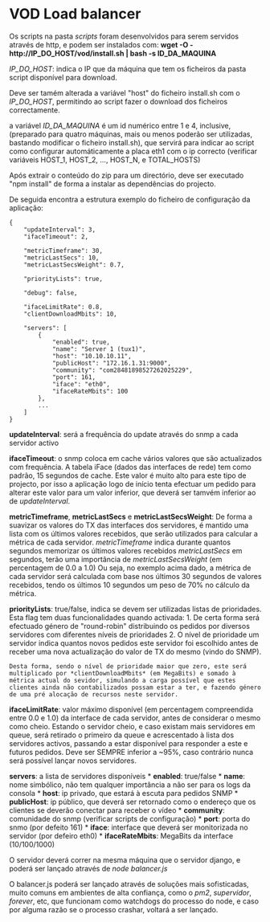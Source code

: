 

VOD Load balancer
=================


Os scripts na pasta *scripts* foram desenvolvidos para serem servidos através de http, e podem ser instalados com:
	**wget -O - http://IP_DO_HOST/vod/install.sh | bash -s ID_DA_MAQUINA**

*IP_DO_HOST*: indica o IP que da máquina que tem os ficheiros da pasta script disponível para download.

Deve ser tamém alterada a variável "host" do ficheiro install.sh com o *IP_DO_HOST*, permitindo ao script fazer o download dos ficheiros correctamente.

a variável *ID_DA_MAQUINA* é um id numérico entre 1 e 4, inclusive, (preparado para quatro máquinas, mais ou menos poderão ser utilizadas, bastando modificar o ficheiro install.sh), que servirá para indicar ao script como configurar automáticamente a placa eth1 com o ip correcto (verificar variáveis HOST_1, HOST_2, ..., HOST_N, e TOTAL_HOSTS)



Após extrair o conteúdo do zip para um directório, deve ser executado "npm install" de forma a instalar as dependências do projecto.


De seguida encontra a estrutura exemplo do ficheiro de configuração da aplicação:

	{
		"updateInterval": 3,
		"ifaceTimeout": 2,

		"metricTimeframe": 30,
		"metricLastSecs": 10,
		"metricLastSecsWeight": 0.7,

		"priorityLists": true,

		"debug": false,

		"ifaceLimitRate": 0.8,
		"clientDownloadMbits": 10,

		"servers": [
			{
				"enabled": true,
				"name": "Server 1 (tux1)",
				"host": "10.10.10.11",
				"publicHost": "172.16.1.31:9000",
				"community": "com28481898527262025229",
				"port": 161,
				"iface": "eth0",
				"ifaceRateMbits": 100
			},
			...
		]
	}



**updateInterval**: será a frequência do update através do snmp a cada servidor activo

**ifaceTimeout**: o snmp coloca em cache vários valores que são actualizados com frequência. A tabela iFace (dados das interfaces de rede) tem como padrão, 15 segundos de cache. Este valor é muito alto para este tipo de projecto, por isso a aplicação logo de início tenta efectuar um pedido para alterar este valor para um valor inferior, que deverá ser tamvém inferior ao de *updateInterval*.

**metricTimeframe**, **metricLastSecs** e **metricLastSecsWeight**:
De forma a suavizar os valores do TX das interfaces dos servidores, é mantido uma lista com os últimos valores recebidos, que serão utilizados para calcular a métrica de cada servidor.
	*metricTimeframe* indica durante quantos segundos memorizar os últimos valores recebidos
	*metricLastSecs* em segundos, terão uma importância de *metricLastSecsWeight* (em percentagem de 0.0 a 1.0)
	Ou seja, no exemplo acima dado, a métrica de cada servidor será calculada com base nos últimos 30 segundos de valores recebidos, tendo os últimos 10 segundos um peso de 70% no cálculo da métrica.

**priorityLists**: true/false, indica se devem ser utilizadas listas de prioridades.
	Esta flag tem duas funcionalidades quando activada:
	1. De certa forma será efectuado género de "round-robin" distribuindo os pedidos por diversos servidores com diferentes níveis de prioridades
	2. O nível de prioridade um servidor indica quantos novos pedidos este servidor foi escolhido antes de receber uma nova actualização do valor de TX do mesmo (vindo do SNMP).

	Desta forma, sendo o nível de prioridade maior que zero, este será multiplicado por *clientDownloadMbits* (em MegaBits) e somado à métrica actual do sevidor, simulando a carga possível que estes clientes ainda não contabilizados possam estar a ter, e fazendo género de uma pré alocação de recursos neste servidor.


**ifaceLimitRate**: valor máximo disponível (em percentagem compreendida entre 0.0 e 1.0) da interface de cada servidor, antes de considerar o mesmo como cheio. Estando o servidor cheio, e caso existam mais servidores em queue, será retirado o primeiro da queue e acrescentado à lista dos servidores activos, passando a estar disponível para responder a este e futuros pedidos. Deve ser SEMPRE	inferior a ~95%, caso contrário nunca será possível lançar novos servidores.

**servers**: a lista de servidores disponíveis
	* **enabled**: true/false
	* **name**: nome simbólico, não tem qualquer importância a não ser para os logs da consola
	* **host**: ip privado, que estará à escuta para pedidos SNMP
	* **publicHost**: ip público, que deverá ser retornado como o endereço que os clientes se deverão conectar para receber o vídeo
	* **community**: comunidade do snmp (verificar scripts de configuração)
	* **port**: porta do snmo (por defeito 161)
	* **iface**: interface que deverá ser monitorizada no servidor (por defeiro eth0)
	* **ifaceRateMbits**: MegaBits da interface (10/100/1000)




O servidor deverá correr na mesma máquina que o servidor django, e poderá ser lançado através de
	*node balancer.js*

O balancer.js poderá ser lançado através de soluções mais sofisticadas, muito comuns em ambientes de alta confiança, como o *pm2*, *supervidor*, *forever*, etc, que funcionam como watchdogs do processo do node, e caso por alguma razão se o processo crashar, voltará a ser lançado.
